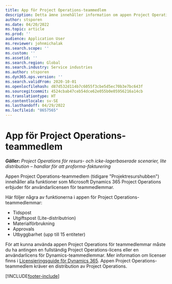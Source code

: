 ```yaml
---
title: App för Project Operations-teammedlem
description: Detta ämne innehåller information om appen Project Operations-teammedlemmar i Microsoft Dynamics 365 Project Operations.
author: stsporen
ms.date: 04/20/2022
ms.topic: article
ms.prod: ''
audience: Application User
ms.reviewer: johnmichalak
ms.search.scope: ''
ms.custom: ''
ms.assetid: ''
ms.search.region: Global
ms.search.industry: Service industries
ms.author: stsporen
ms.dyn365.ops.version: ''
ms.search.validFrom: 2020-10-01
ms.openlocfilehash: d87d532d114b7c6055f3cbe5d5ec70b3e7bc643f
ms.sourcegitcommit: 4524cbab47ceb54dce62e055b0e05956216a14cb
ms.translationtype: HT
ms.contentlocale: sv-SE
ms.lasthandoff: 04/29/2022
ms.locfileid: "8657565"
---
```

# <a name="project-operations-team-member-app"></a>App för Project Operations-teammedlem

_**Gäller:** Project Operations för resurs- och icke-lagerbaserade scenarier, lite distribution – handlar för att proforma-fakturering_

Appen Project Operations-teammedlem (tidigare "Projektresurshubben") innehåller alla funktioner som Microsoft Dynamics 365 Project Operations erbjuder för användarlicensen för teammedlemmar.

Här följer några av funktionerna i appen för Project Operations-teammedlemmar:

- Tidspost
- Utgiftspost (Lite-distributrion)
- Materialförbrukning
- Approvals
- Utbyggbarhet (upp till 15 entiteter)

För att kunna använda appen Project Operations för teammedlemmar måste du ha antingen en fullständig Project Operations-licens eller en användarlicens för Dynamics-teammedlemmar. Mer information om licenser finns i [Licensieringsguide för Dynamics 365](https://go.microsoft.com/fwlink/?LinkId=866544&clcid=0x409). Appen Project Operations-teammedlem kräver en distribution av Project Operations.

[!INCLUDE[footer-include](../includes/footer-banner.md)]
